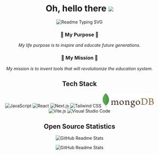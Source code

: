 <h1 align="center">Oh, hello there <img src="https://raw.githubusercontent.com/nerkarso/nerkarso/master/hi.gif" height="32" /></h1>

<p align="center">
  <img src="https://readme-typing-svg.herokuapp.com?font=Manrope&color=41b883&size=30&center=true&vCenter=true&multiline=true&width=500&height=140&lines=My+name+is+Ner+Karso%2C;also+known+as+Ngineer+and;I+am+a+Software+Engineer." alt="Readme Typing SVG" />
</p>

<h3 align="center">🌸 My Purpose 🌸</h3>

<p align="center">
  <i>My life purpose is to inspire and educate future generations.</i>
</p>

<h3 align="center">🌟 My Mission 🌟</h3>

<p align="center">
  <i>My mission is to invent tools that will revolutionize the education system.</i>
</p>

<h2 align="center">Tech Stack</h2>

<p align="center">
  <img height="48" src="https://raw.githubusercontent.com/gilbarbara/logos/master/logos/javascript.svg" alt="JavaScript" />
  <img height="48" src="https://raw.githubusercontent.com/gilbarbara/logos/master/logos/react.svg" alt="React" />
  <img height="48" src="https://raw.githubusercontent.com/gilbarbara/logos/master/logos/nextjs-icon.svg" alt="Next.js" />
  <img height="48" src="https://raw.githubusercontent.com/gilbarbara/logos/master/logos/tailwindcss-icon.svg" alt="Tailwind CSS" />
  <img height="48" src="https://raw.githubusercontent.com/gilbarbara/logos/master/logos/mongodb.svg" alt="MongoDB" />
  <img height="48" src="https://raw.githubusercontent.com/gilbarbara/logos/master/logos/vitejs.svg" alt="Vite.js" />
  <img height="48" src="https://raw.githubusercontent.com/gilbarbara/logos/master/logos/visual-studio-code.svg" alt="Visual Studio Code" />
</p>

<h2 align="center">Open Source Statistics</h2>

<p align="center">
  <img src="https://github-readme-stats.vercel.app/api/top-langs/?username=nerkarso&langs_count=10&layout=compact" alt="GitHub Readme Stats" />
</p>

<p align="center">
  <img src="https://github-readme-stats.vercel.app/api?username=nerkarso&show_icons=true&theme=vue&custom_title=GitHub%20Stats&hide_border=false" alt="GitHub Readme Stats" />
</p>
